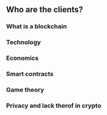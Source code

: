 ## Who are the clients? 

### What is a blockchain

### Technology

### Economics

### Smart contracts

### Game theory

### Privacy and lack therof in crypto
